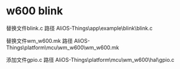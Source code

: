 # w600 blink
替换文件blink.c
路径 AliOS-Things\app\example\blink\blink.c

替换文件wm_w600.mk
路径 AliOS-Things\platform\mcu\wm_w600\wm_w600.mk

添加文件gpio.c
路径 AliOS-Things\platform\mcu\wm_w600\hal\gpio.c